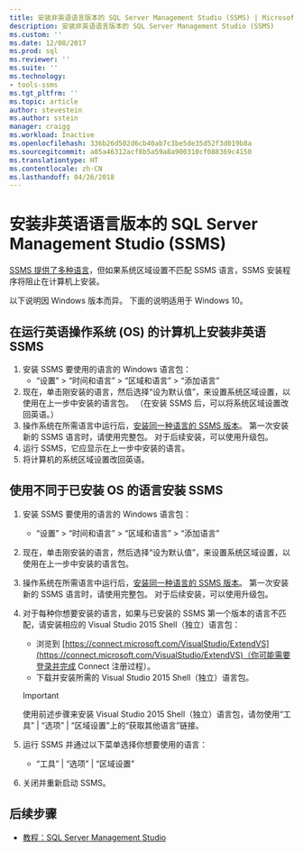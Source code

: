 ```yaml
---
title: 安装非英语语言版本的 SQL Server Management Studio (SSMS) | Microsoft Docs
description: 安装非英语语言版本的 SQL Server Management Studio (SSMS)
ms.custom: ''
ms.date: 12/08/2017
ms.prod: sql
ms.reviewer: ''
ms.suite: ''
ms.technology:
- tools-ssms
ms.tgt_pltfrm: ''
ms.topic: article
author: stevestein
ms.author: sstein
manager: craigg
ms.workload: Inactive
ms.openlocfilehash: 336b26d502d6cb40ab7c3be5de35d52f3d019b8a
ms.sourcegitcommit: a85a46312acf8b5a59a8a900310cf088369c4150
ms.translationtype: HT
ms.contentlocale: zh-CN
ms.lasthandoff: 04/26/2018
---
```

# <a name="install-non-english-language-versions-of-sql-server-management-studio-ssms"></a>安装非英语语言版本的 SQL Server Management Studio (SSMS) 

[SSMS 提供了多种语言](download-sql-server-management-studio-ssms.md#available-languages)，但如果系统区域设置不匹配 SSMS 语言，SSMS 安装程序将阻止在计算机上安装。 

以下说明因 Windows 版本而异。 下面的说明适用于 Windows 10。

## <a name="install-non-english-ssms-on-a-computer-running-an-english-operating-system-os"></a>在运行英语操作系统 (OS) 的计算机上安装非英语 SSMS

1. 安装 SSMS 要使用的语言的 Windows 语言包： 
   - “设置” > “时间和语言” > “区域和语言” > “添加语言” 
2. 现在，单击刚安装的语言，然后选择“设为默认值”，来设置系统区域设置，以使用在上一步中安装的语言包。 （在安装 SSMS 后，可以将系统区域设置改回英语。）
3. 操作系统在所需语言中运行后，[安装同一种语言的 SSMS 版本](download-sql-server-management-studio-ssms.md#available-languages)。 第一次安装新的 SSMS 语言时，请使用完整包。 对于后续安装，可以使用升级包。
4. 运行 SSMS，它应显示在上一步中安装的语言。
5. 将计算机的系统区域设置改回英语。

## <a name="install-ssms-in-a-language-other-than-the-language-of-the-installed-os"></a>使用不同于已安装 OS 的语言安装 SSMS

1. 安装 SSMS 要使用的语言的 Windows 语言包： 
   - “设置” > “时间和语言” > “区域和语言” > “添加语言” 
2. 现在，单击刚安装的语言，然后选择“设为默认值”，来设置系统区域设置，以使用在上一步中安装的语言包。 
3. 操作系统在所需语言中运行后，[安装同一种语言的 SSMS 版本](download-sql-server-management-studio-ssms.md#available-languages)。 第一次安装新的 SSMS 语言时，请使用完整包。 对于后续安装，可以使用升级包。
4. 对于每种你想要安装的语言，如果与已安装的 SSMS 第一个版本的语言不匹配，请安装相应的 Visual Studio 2015 Shell（独立）语言包：
   - 浏览到 [https://connect.microsoft.com/VisualStudio/ExtendVS](https://connect.microsoft.com/VisualStudio/ExtendVS)（你可能需要登录并完成 Connect 注册过程）。
   - 下载并安装所需的 Visual Studio 2015 Shell（独立）语言包。

   > [!IMPORTANT]
   > 使用前述步骤来安装 Visual Studio 2015 Shell（独立）语言包，请勿使用“工具” | “选项” | “区域设置”上的“获取其他语言”链接。 

5. 运行 SSMS 并通过以下菜单选择你想要使用的语言：
   - “工具” | “选项” | “区域设置”
1. 关闭并重新启动 SSMS。

## <a name="next-steps"></a>后续步骤

- [教程：SQL Server Management Studio](https://docs.microsoft.com/sql/ssms/tutorials/tutorial-sql-server-management-studio)